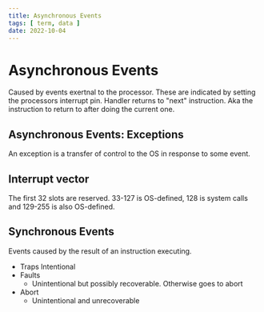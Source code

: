 ```yaml
---
title: Asynchronous Events
tags: [ term, data ]
date: 2022-10-04
---
```


# Asynchronous Events
Caused by events exertnal to the processor. These are indicated by setting the processors interrupt pin. Handler returns to "next" instruction. Aka the instruction to return to after doing the current one.

## Asynchronous Events: Exceptions
An exception is a transfer of control to the OS in response to some event.

## Interrupt vector
The first 32 slots are reserved. 33-127 is OS-defined, 128 is system calls and 129-255 is also OS-defined.

## Synchronous Events
Events caused by the result of an instruction executing.

- Traps
  Intentional
- Faults
  - Unintentional but possibly recoverable. Otherwise goes to abort
- Abort
  - Unintentional and unrecoverable


